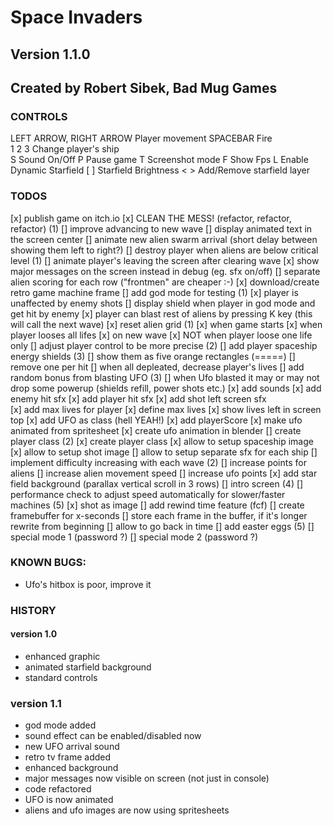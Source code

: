 # Space Invaders

## Version 1.1.0
## Created by Robert Sibek, Bad Mug Games

### CONTROLS
LEFT ARROW, RIGHT ARROW     Player movement
SPACEBAR                    Fire				
1 2 3                       Change player's ship 		
S                           Sound On/Off
P                           Pause game
T                           Screenshot mode
F                           Show Fps
L                           Enable Dynamic Starfield
[ ]                         Starfield Brightness
< >                         Add/Remove starfield layer


### TODOS
[x] publish game on itch.io
[x] CLEAN THE MESS! (refactor, refactor, refactor) (1)
[] improve advancing to new wave
	[] display animated text in the screen center
	[] animate new alien swarm arrival (short delay between showing them left to right?)
[] destroy player when aliens are below critical level (1)
[] animate player's leaving the screen after clearing wave
[x] show major messages on the screen instead in debug (eg. sfx on/off)
[] separate alien scoring for each row ("frontmen" are cheaper :-)
[x] download/create retro game machine frame 
[] add god mode for testing (1)
	[x] player is unaffected by enemy shots
	[] display shield when player in god mode and get hit by enemy
	[x] player can blast rest of aliens by pressing K key (this will call the next wave)
[x] reset alien grid (1)
	[x] when game starts
	[x] when player looses all lifes
	[x] on new wave
	[x] NOT when player loose one life only
[] adjust player control to be more precise (2)
[] add player spaceship energy shields (3)
	[] show them as five orange rectangles (=====) 
	[] remove one per hit
	[] when all depleated, decrease player's lives
[] add random bonus from blasting UFO (3)
	[] when Ufo blasted it may or may not drop some powerup (shields refill, power shots etc.)
[x] add sounds
	[x] add enemy hit sfx
	[x] add player hit sfx
	[x] add shot left screen sfx	
[x] add max lives for player
	[x] define max lives
	[x] show lives left in screen top
[x] add UFO as class (hell YEAH!)
[x] add playerScore
[x] make ufo animated from spritesheet
	[x] create ufo animation in blender
[] create player class (2)
	[x] create player class
	[x] allow to setup spaceship image
	[x] allow to setup shot image
	[] allow to setup separate sfx for each ship
[] implement difficulty increasing with each wave (2)
	[] increase points for aliens
	[] increase alien movement speed
	[] increase ufo points
[x] add star field background (parallax vertical scroll in 3 rows)
[] intro screen (4)
[] performance check to adjust speed automatically for slower/faster machines (5)
[x] shot as image
[] add rewind time feature (fcf)
	[] create framebuffer for x-seconds
	[] store each frame in the buffer, if it's longer rewrite from beginning
	[] allow to go back in time
[] add easter eggs (5)
	[] special mode 1 (password ?)
	[] special mode 2 (password ?)

### KNOWN BUGS:
- Ufo's hitbox is poor, improve it

### HISTORY
    
#### version 1.0
- enhanced graphic
- animated starfield background
- standard controls

### version 1.1
- god mode added
- sound effect can be enabled/disabled now
- new UFO arrival sound
- retro tv frame added
- enhanced background
- major messages now visible on screen (not just in console)
- code refactored
- UFO is now animated
- aliens and ufo images are now using spritesheets


